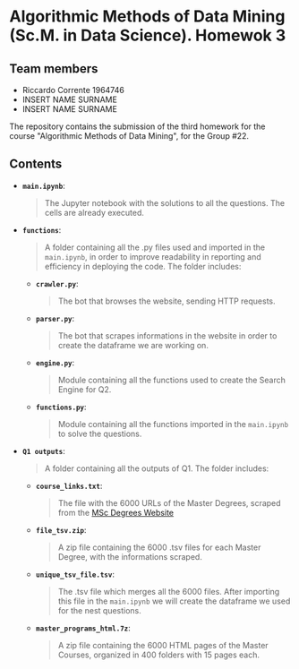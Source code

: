 # Algorithmic Methods of Data Mining (Sc.M. in Data Science). Homewok 3

## Team members
* Riccardo Corrente 1964746
* INSERT NAME SURNAME 
* INSERT NAME SURNAME 

The repository contains the submission of the third homework for the course "Algorithmic Methods of Data Mining", for the Group #22.
## Contents
* __`main.ipynb`__:
    > The Jupyter notebook with the solutions to all the questions. The cells are already executed.
* __`functions`__:
    > A folder containing all the .py files used and imported in the `main.ipynb`, in order to improve readability in reporting and efficiency in deploying the code. The folder includes:
    * __`crawler.py`__:
        > The bot that browses the website, sending HTTP requests.
    * __`parser.py`__:
        > The bot that scrapes informations in the website in order to create the dataframe we are working on.
    * __`engine.py`__:
        > Module containing all the functions used to create the Search Engine for Q2.
    * __`functions.py`__:
        > Module containing all the functions imported in the `main.ipynb` to solve the questions.
* __`Q1 outputs`__:
    > A folder containing all the outputs of Q1. The folder includes:
    * __`course_links.txt`__:
        > The file with the 6000 URLs of the Master Degrees, scraped from the [MSc Degrees Website](https://www.findamasters.com/masters-degrees/msc-degrees/)
    * __`file_tsv.zip`__:
        > A zip file containing the 6000 .tsv files for each Master Degree, with the informations scraped.
    * __`unique_tsv_file.tsv`__:
        > The .tsv file which merges all the 6000 files. After importing this file in the `main.ipynb` we will create the dataframe we used for the nest questions.
    * __`master_programs_html.7z`__:
        > A zip file containing the 6000 HTML pages of the Master Courses, organized in 400 folders with 15 pages each.

        
